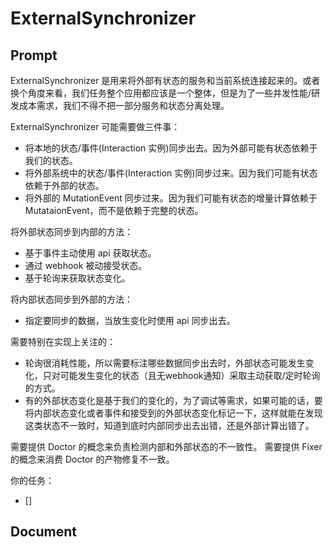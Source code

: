 # ExternalSynchronizer
## Prompt
ExternalSynchronizer 是用来将外部有状态的服务和当前系统连接起来的。或者换个角度来看，我们任务整个应用都应该是一个整体，但是为了一些并发性能/研发成本需求，我们不得不把一部分服务和状态分离处理。

ExternalSynchronizer 可能需要做三件事：
- 将本地的状态/事件(Interaction 实例)同步出去。因为外部可能有状态依赖于我们的状态。
- 将外部系统中的状态/事件(Interaction 实例)同步过来。因为我们可能有状态依赖于外部的状态。
- 将外部的 MutationEvent 同步过来。因为我们可能有状态的增量计算依赖于 MutataionEvent，而不是依赖于完整的状态。

将外部状态同步到内部的方法：
- 基于事件主动使用 api 获取状态。
- 通过 webhook 被动接受状态。
- 基于轮询来获取状态变化。

将内部状态同步到外部的方法：
- 指定要同步的数据，当放生变化时使用 api 同步出去。


需要特别在实现上关注的：
- 轮询很消耗性能，所以需要标注哪些数据同步出去时，外部状态可能发生变化，只对可能发生变化的状态（且无webhook通知）采取主动获取/定时轮询的方式。
- 有的外部状态变化是基于我们的变化的，为了调试等需求，如果可能的话，要将内部状态变化或者事件和接受到的外部状态变化标记一下，这样就能在发现这类状态不一致时，知道到底时内部同步出去出错，还是外部计算出错了。


需要提供 Doctor 的概念来负责检测内部和外部状态的不一致性。
需要提供 Fixer 的概念来消费 Doctor 的产物修复不一致。

你的任务：
- []



## Document